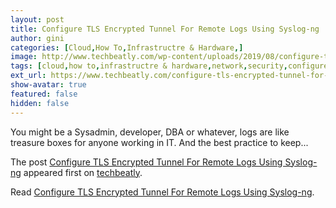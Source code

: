 ```yaml
---
layout: post
title: Configure TLS Encrypted Tunnel For Remote Logs Using Syslog-ng
author: gini
categories: [Cloud,How To,Infrastructre & Hardware,]
image: http://www.techbeatly.com/wp-content/uploads/2019/08/configure-tls-encrypted-tunnel-for-remote-logs-using-syslog-ng-1024x454.png
tags: [cloud,how to,infrastructre & hardware,network,security,configure tls encrypted tunnel for remote logs using syslog-ng,syslog-ng,syslog-ng tls,tls logging,]
ext_url: https://www.techbeatly.com/configure-tls-encrypted-tunnel-for-remote-logs-using-syslog-ng/
show-avatar: true
featured: false
hidden: false
---
```


<p>You might be a Sysadmin, developer, DBA or whatever, logs are like treasure boxes for anyone working in IT. And the best practice to keep&#46;&#46;&#46;</p>
<p>The post <a href="https://www.techbeatly.com/configure-tls-encrypted-tunnel-for-remote-logs-using-syslog-ng/">Configure TLS Encrypted Tunnel For Remote Logs Using Syslog-ng</a> appeared first on <a href="https://www.techbeatly.com">techbeatly</a>.</p>

Read [Configure TLS Encrypted Tunnel For Remote Logs Using Syslog-ng](https://www.techbeatly.com/configure-tls-encrypted-tunnel-for-remote-logs-using-syslog-ng/).